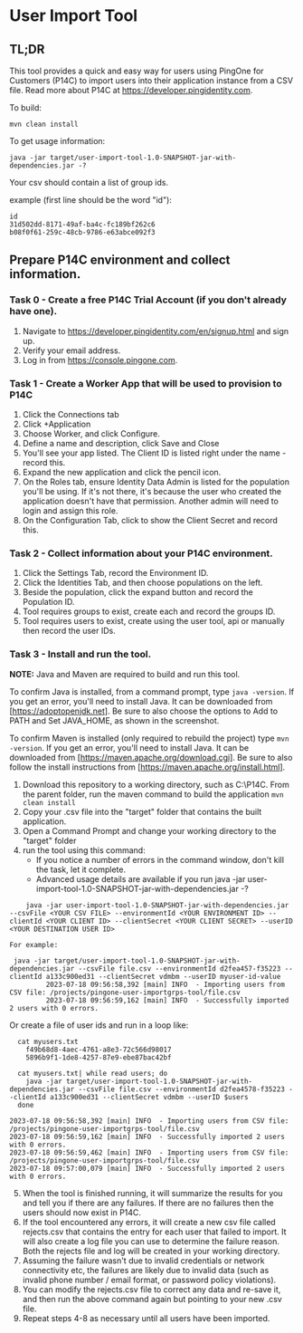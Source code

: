 # User Import Tool

## TL;DR

This tool provides a quick and easy way for users using PingOne for Customers (P14C) to import users into their application instance from a CSV file. Read more about P14C at https://developer.pingidentity.com.

To build:

    mvn clean install
    
To get usage information:

    java -jar target/user-import-tool-1.0-SNAPSHOT-jar-with-dependencies.jar -?

Your csv should contain a list of group ids.

example (first line should be the word "id"):
```
id
31d502dd-8171-49af-ba4c-fc189bf262c6
b08f0f61-259c-48cb-9786-e63abce092f3
```

## Prepare P14C environment and collect information.

### Task 0 - Create a free P14C Trial Account (if you don't already have one).

1. Navigate to https://developer.pingidentity.com/en/signup.html and sign up.
2. Verify your email address.
3. Log in from https://console.pingone.com.

### Task 1 - Create a Worker App that will be used to provision to P14C

1. Click the Connections tab
2. Click +Application
3. Choose Worker, and click Configure.
4. Define a name and description, click Save and Close
5. You'll see your app listed. The Client ID is listed right under the name - record this.
6. Expand the new application and click the pencil icon.
7. On the Roles tab, ensure Identity Data Admin is listed for the population you'll be using. If it's not there, it's because the user who created the application doesn't have that permission. Another admin will need to login and assign this role.
8. On the Configuration Tab, click to show the Client Secret and record this.

### Task 2 - Collect information about your P14C environment.

1. Click the Settings Tab, record the Environment ID.
2. Click the Identities Tab, and then choose populations on the left. 
3. Beside the population, click the expand button and record the Population ID.
4. Tool requires groups to exist, create each and record the groups ID.
5. Tool requires users to exist, create using the user tool, api or manually then record the user IDs.

### Task 3 - Install and run the tool.

**NOTE:** Java and Maven are required to build and run this tool.
 
To confirm Java is installed, from a command prompt, type `java -version`. If you get an error, you'll need to install Java. It can be downloaded from [https://adoptopenjdk.net]. Be sure to also choose the options to Add to PATH and Set JAVA_HOME, as shown in the screenshot.

To confirm Maven is installed (only required to rebuild the project) type `mvn -version`. If you get an error, you'll need to install Java. It can be downloaded from [https://maven.apache.org/download.cgi]. Be sure to also follow the install instructions from [https://maven.apache.org/install.html].

1. Download this repository to a working directory, such as C:\P14C. From the parent folder, run the maven command to build the application `mvn clean install`
2. Copy your .csv file into the "target" folder that contains the built application.
3. Open a Command Prompt and change your working directory to the "target" folder
4. run the tool using this command:
    * If you notice a number of errors in the command window, don't kill the task, let it complete. 
    * Advanced usage details are available if you run java -jar user-import-tool-1.0-SNAPSHOT-jar-with-dependencies.jar -?

```
    java -jar user-import-tool-1.0-SNAPSHOT-jar-with-dependencies.jar --csvFile <YOUR CSV FILE> --environmentId <YOUR ENVIRONMENT ID> --clientId <YOUR CLIENT ID> --clientSecret <YOUR CLIENT SECRET> --userID <YOUR DESTINATION USER ID>
```

    For example:
    
```
 java -jar target/user-import-tool-1.0-SNAPSHOT-jar-with-dependencies.jar --csvFile file.csv --environmentId d2fea457-f35223 --clientId a133c900ed31 --clientSecret vdmbm --userID myuser-id-value
         2023-07-18 09:56:58,392 [main] INFO  - Importing users from CSV file: /projects/pingone-user-importgrps-tool/file.csv
         2023-07-18 09:56:59,162 [main] INFO  - Successfully imported 2 users with 0 errors.
```

   Or create a file of user ids and run in a loop like:

```
  cat myusers.txt
    f49b68d8-4aec-4761-a8e3-72c566d98017
    5896b9f1-1de8-4257-87e9-ebe87bac42bf

  cat myusers.txt| while read users; do
    java -jar target/user-import-tool-1.0-SNAPSHOT-jar-with-dependencies.jar --csvFile file.csv --environmentId d2fea4578-f35223 --clientId a133c900ed31 --clientSecret vdmbm --userID $users
  done

2023-07-18 09:56:58,392 [main] INFO  - Importing users from CSV file: /projects/pingone-user-importgrps-tool/file.csv
2023-07-18 09:56:59,162 [main] INFO  - Successfully imported 2 users with 0 errors.
2023-07-18 09:56:59,462 [main] INFO  - Importing users from CSV file: /projects/pingone-user-importgrps-tool/file.csv
2023-07-18 09:57:00,079 [main] INFO  - Successfully imported 2 users with 0 errors.
```



5. When the tool is finished running, it will summarize the results for you and tell you if there are any failures. If there are no failures then the users should now exist in P14C.
6. If the tool encountered any errors, it will create a new csv file called rejects.csv that contains the entry for each user that failed to import. It will also create a log file you can use to determine the failure reason. Both the rejects file and log will be created in your working directory.
7. Assuming the failure wasn't due to invalid credentials or network connectivity etc, the failures are likely due to invalid data (such as invalid phone number / email format, or password policy violations). 
8. You can modify the rejects.csv file to correct any data and re-save it, and then run the above command again but pointing to your new .csv file.
9. Repeat steps 4-8 as necessary until all users have been imported.
